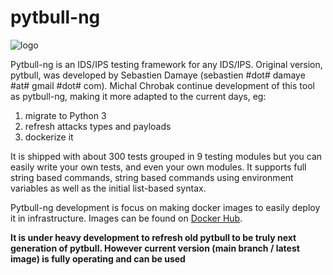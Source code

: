 # pytbull-ng

![logo](https://github.com/netrunn3r/pytbull-ng/source/report/img/pytbull.png)

Pytbull-ng is an IDS/IPS testing framework for any IDS/IPS.
Original version, pytbull, was developed by Sebastien Damaye (sebastien #dot# damaye #at# gmail #dot# com). Michal Chrobak continue development of this tool as pytbull-ng, making it more adapted to the current days, eg:
1. migrate to Python 3
2. refresh attacks types and payloads
3. dockerize it

It is shipped with about 300 tests grouped in 9 testing modules but you can easily write your own tests, and even your own modules. It supports full string based commands, string based commands using environment variables as well as the initial list-based syntax.

Pytbull-ng development is focus on making docker images to easily deploy it in infrastructure. Images can be found on [Docker Hub](https://hub.docker.com/repository/docker/efigo/pytbull-ng).

**It is under heavy development to refresh old pytbull to be truly next generation of pytbull. However current version (main branch / latest image) is fully operating and can be used**